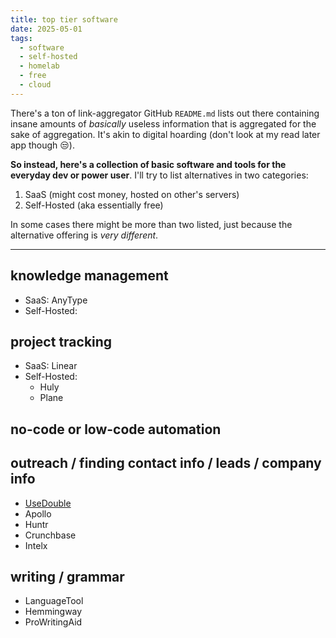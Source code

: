```yaml
---
title: top tier software
date: 2025-05-01
tags:
  - software
  - self-hosted
  - homelab
  - free
  - cloud
---
```

There's a ton of link-aggregator GitHub `README.md` lists out there containing insane amounts of *basically* useless information that is aggregated for the sake of aggregation. It's akin to digital hoarding (don't look at my read later app though 😒). 

**So instead, here's a collection of basic software and tools for the everyday dev or power user**. I'll try to list alternatives in two categories: 

1. SaaS (might cost money, hosted on other's servers)
2. Self-Hosted (aka essentially free)

In some cases there might be more than two listed, just because the alternative offering is *very different*.

---

## knowledge management

- SaaS: AnyType 
- Self-Hosted: 

## project tracking

- SaaS: Linear
- Self-Hosted:
	- Huly
	- Plane

## no-code or low-code automation

## outreach / finding contact info / leads / company info

- [UseDouble](https://www.usedouble.com)
- Apollo
- Huntr
- Crunchbase
- Intelx

## writing / grammar

- LanguageTool
- Hemmingway
- ProWritingAid